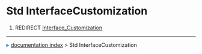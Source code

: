 # Std InterfaceCustomization
1.  REDIRECT [Interface\_Customization](Interface_Customization.md)



---
![](images/Right_arrow.png) [documentation index](../README.md) > Std InterfaceCustomization
